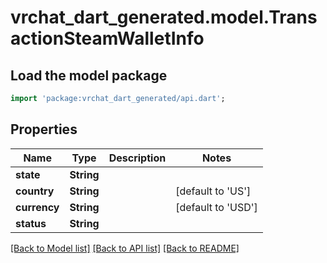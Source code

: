 # vrchat_dart_generated.model.TransactionSteamWalletInfo

## Load the model package
```dart
import 'package:vrchat_dart_generated/api.dart';
```

## Properties
Name | Type | Description | Notes
------------ | ------------- | ------------- | -------------
**state** | **String** |  | 
**country** | **String** |  | [default to 'US']
**currency** | **String** |  | [default to 'USD']
**status** | **String** |  | 

[[Back to Model list]](../README.md#documentation-for-models) [[Back to API list]](../README.md#documentation-for-api-endpoints) [[Back to README]](../README.md)


